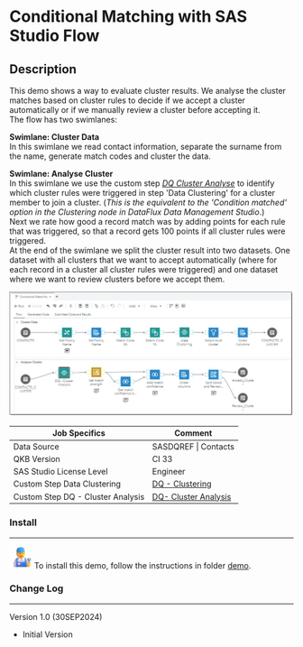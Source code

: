 # Conditional Matching with SAS Studio Flow
## Description
This demo shows a way to evaluate cluster results. We analyse the cluster matches based on cluster rules to decide if we accept a cluster automatically or if we manually review a cluster before accepting it.<br>
The flow has two swimlanes:<br>

**Swimlane: Cluster Data**<br>
In this swimlane we read contact information, separate the surname from the name, generate match codes and cluster the data.

**Swimlane: Analyse Cluster**<br>
In this swimlane we use the custom step [*DQ Cluster Analyse*](https://github.com/sassoftware/sas-studio-custom-steps/tree/main/DQ%20-%20Cluster%20Analysis) to identify which cluster rules were triggered in step 'Data Clustering' for a cluster member to join a cluster. (*This is the equivalent to the 'Condition matched' option in the Clustering node in DataFlux Data Management Studio*.)<br>
Next we rate how good a record match was by adding points for each rule that was triggered, so that a record gets 100 points if all cluster rules were triggered.<br>
At the end of the swimlane we split the cluster result into two datasets. One dataset with all clusters that we want to accept automatically (where for each record in a cluster all cluster rules were triggered) and one dataset where we want to review clusters before we accept them.


![](./img/ConditionalMatch_01.jpg)

| Job Specifics | Comment |
| --- | --- |
| Data Source | SASDQREF \| Contacts |
| QKB Version | CI 33 |
| SAS Studio License Level | Engineer |
| Custom Step Data Clustering | [DQ - Clustering](https://github.com/sassoftware/sas-studio-custom-steps/tree/main/DQ%20-%20Clustering) |
| Custom Step DQ - Cluster Analysis | [DQ- Cluster Analysis](https://github.com/sassoftware/sas-studio-custom-steps/tree/main/DQ%20-%20Cluster%20Analysis) |

### Install
---
<img src="./img/installer.gif" width="40" height="40"> To install this demo, follow the instructions in folder [demo](./demo).


### Change Log
---
Version 1.0 (30SEP2024)
* Initial Version
